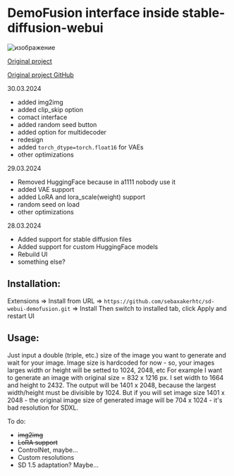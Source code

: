 # DemoFusion interface inside stable-diffusion-webui

![изображение](https://github.com/sebaxakerhtc/sd-webui-demofusion/assets/32651506/aba90b16-0154-4274-9781-3ad38aadf49c)

[Original project](https://ruoyidu.github.io/demofusion/demofusion.html) 

[Original project GitHub](https://github.com/PRIS-CV/DemoFusion)

30.03.2024
- added img2img
- added clip_skip option
- comact interface
- added random seed button
- added option for multidecoder
- redesign
- added `torch_dtype=torch.float16` for VAEs
- other optimizations

29.03.2024
- Removed HuggingFace because in a1111 nobody use it
- added VAE support
- added LoRA and lora_scale(weight) support
- random seed on load
- other optimizations

28.03.2024
- Added support for stable diffusion files
- Added support for custom HuggingFace models
- Rebuild UI
- something else?

## Installation:
Extensions => Install from URL => `https://github.com/sebaxakerhtc/sd-webui-demofusion.git` => Install
Then switch to installed tab, click Apply and restart UI

## Usage:
Just input a double (triple, etc.) size of the image you want to generate and wait for your image.
Image size is hardcoded for now - so, your images larges width or height will be setted to 1024, 2048, etc
For example I want to generate an image with original size = 832 x 1216 px. I set width to 1664 and height to 2432.
The output will be 1401 x 2048, because the largest width/height must be divisible by 1024.
But if you will set image size 1401 x 2048 - the original image size of generated image will be 704 x 1024 - it's
bad resolution for SDXL.

To do:
- ~~img2img~~
- ~~LoRA support~~
- ControlNet, maybe...
- Custom resolutions
- SD 1.5 adaptation? Maybe...
